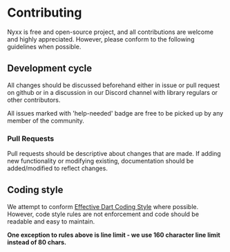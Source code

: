 # Contributing
Nyxx is free and open-source project, and all contributions are welcome and highly appreciated.
However, please conform to the following guidelines when possible.

## Development cycle

All changes should be discussed beforehand either in issue or pull request on github 
or in a discussion in our Discord channel with library regulars or other contributors.

All issues marked with 'help-needed' badge are free to be picked up by any member of the community. 

### Pull Requests

Pull requests should be descriptive about changes that are made. 
If adding new functionality or modifying existing, documentation should be added/modified to reflect changes.

## Coding style

We attempt to conform [Effective Dart Coding Style](https://dart.dev/guides/language/effective-dart/style) where possible.
However, code style rules are not enforcement and code should be readable and easy to maintain.

**One exception to rules above is line limit - we use 160 character line limit instead of 80 chars.**
